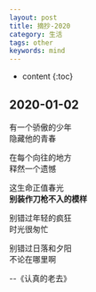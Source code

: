 ```yaml
---
layout: post
title: 摘抄-2020
category: 生活
tags: other
keywords: mind
---
```


* content
{:toc}



## 2020-01-02

有一个骄傲的少年  
隐藏他的青春  
  
在每个向往的地方  
释然一个遗憾  
  
这生命正值春光  
**别装作刀枪不入的模样**  
  
别错过年轻的疯狂  
时光很匆忙  
  
别错过日落和夕阳  
不论在哪里啊  

   --《认真的老去》
